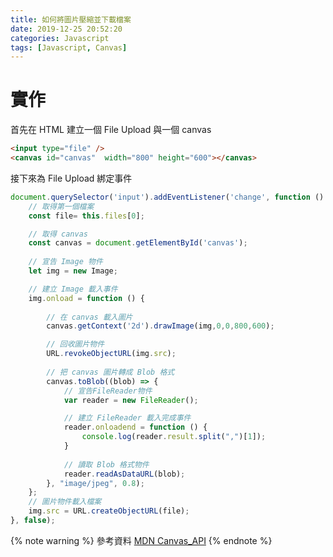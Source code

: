 ```yaml
---
title: 如何將圖片壓縮並下載檔案
date: 2019-12-25 20:52:20
categories: Javascript
tags: [Javascript, Canvas]
---
```


# 實作
首先在 HTML 建立一個 File Upload 與一個 canvas

```html
<input type="file" />
<canvas id="canvas"  width="800" height="600"></canvas>
```

<!--more-->

接下來為 File Upload 綁定事件

```javascript
document.querySelector('input').addEventListener('change', function () {
    // 取得第一個檔案
    const file= this.files[0];

    // 取得 canvas
    const canvas = document.getElementById('canvas');   
    
    // 宣告 Image 物件
    let img = new Image; 

    // 建立 Image 載入事件
    img.onload = function () {
        
        // 在 canvas 載入圖片 
        canvas.getContext('2d').drawImage(img,0,0,800,600); 

        // 回收圖片物件
        URL.revokeObjectURL(img.src);   
        
        // 把 canvas 圖片轉成 Blob 格式
        canvas.toBlob((blob) => {
            // 宣告FileReader物件
            var reader = new FileReader();

            // 建立 FileReader 載入完成事件
            reader.onloadend = function () {
                console.log(reader.result.split(",")[1]);
            }
            
            // 讀取 Blob 格式物件
            reader.readAsDataURL(blob);
        }, "image/jpeg", 0.8);
    };
    // 圖片物件載入檔案
    img.src = URL.createObjectURL(file);
}, false);
```

{% note warning %}
參考資料
[MDN Canvas_API](https://developer.mozilla.org/en-US/docs/Web/API/Canvas_API)
{% endnote %}
